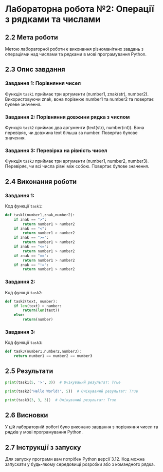 # Лабораторна робота №2: Операції з рядками та числами

## 2.2 Мета роботи
Метою лабораторної роботи є виконання різноманітних завдань з операціями над числами та рядками в мові програмування Python.

## 2.3 Опис завдання
### Завдання 1: Порівняння чисел
Функція `task1` приймає три аргументи (number1, znak(str), number2). Використовуючи znak, вона порівнює number1 та number2 та повертає булеве значення.

### Завдання 2: Порівняння довжини рядка з числом
Функція `task2` приймає два аргументи (text(str), number(int)). Вона перевіряє, чи довжина text більша за number. Повертає булове значення.

### Завдання 3: Перевірка на рівність чисел
Функція `task3` приймає три аргументи (number1, number2, number3). Перевіряє, чи всі числа рівні між собою. Повертає булове значення.

## 2.4 Виконання роботи

### Завдання 1:
Код функції `task1`:
```python
def task1(number1,znak,number2):
    if znak == ">":
        return number1 > number2
    if znak == "<":
        return number1 > number2
    if znak == ">=":
        return number1 > number2
    if znak == "<=":
        return number1 > number2
    if znak == "==":
        return number1 > number2
    if znak == "!=":
        return number1 > number2
```
### Завдання 2:
Код функції `task2`:
```python
def task2(text, number):
    if len(text) > number:
        return(len(text))
    else:
        return(number)
```
### Завдання 3:
Код функції `task3`:
```python
def task3(number1,number2,number3):
    return number1 == number2 == number3
```
## 2.5 Результати
```python
print(task1(5, '>', 3))  # Очікуваний результат: True
```
```python
print(task2("Hello World!", 5))  # Очікуваний результат: True
```
```python
print(task3(3, 3, 3))  # Очікуваний результат: True
```

## 2.6 Висновки
У цій лабораторній роботі було виконано завдання з порівняння чисел та рядків у мові програмування Python.

## 2.7 Інструкції з запуску
Для запуску програми вам потрібен Python версії 3.12. Код можна запускати у будь-якому середовищі розробки або з командного рядка.
